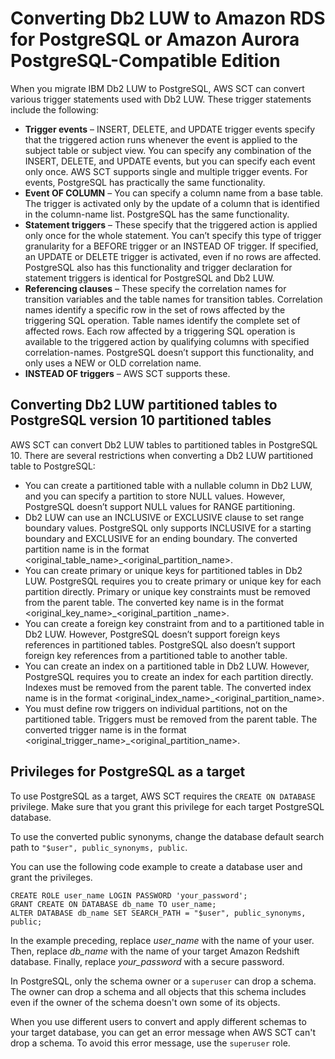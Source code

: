 # Converting Db2 LUW to Amazon RDS for PostgreSQL or Amazon Aurora PostgreSQL\-Compatible Edition<a name="CHAP_Source.DB2LUW.ToPostgreSQL"></a>

When you migrate IBM Db2 LUW to PostgreSQL, AWS SCT can convert various trigger statements used with Db2 LUW\. These trigger statements include the following:
+ **Trigger events** – INSERT, DELETE, and UPDATE trigger events specify that the triggered action runs whenever the event is applied to the subject table or subject view\. You can specify any combination of the INSERT, DELETE, and UPDATE events, but you can specify each event only once\. AWS SCT supports single and multiple trigger events\. For events, PostgreSQL has practically the same functionality\. 
+ **Event OF COLUMN** – You can specify a column name from a base table\. The trigger is activated only by the update of a column that is identified in the column\-name list\. PostgreSQL has the same functionality\.
+ **Statement triggers** – These specify that the triggered action is applied only once for the whole statement\. You can’t specify this type of trigger granularity for a BEFORE trigger or an INSTEAD OF trigger\. If specified, an UPDATE or DELETE trigger is activated, even if no rows are affected\. PostgreSQL also has this functionality and trigger declaration for statement triggers is identical for PostgreSQL and Db2 LUW\.
+ **Referencing clauses** – These specify the correlation names for transition variables and the table names for transition tables\. Correlation names identify a specific row in the set of rows affected by the triggering SQL operation\. Table names identify the complete set of affected rows\. Each row affected by a triggering SQL operation is available to the triggered action by qualifying columns with specified correlation\-names\. PostgreSQL doesn’t support this functionality, and only uses a NEW or OLD correlation name\.
+ **INSTEAD OF triggers** – AWS SCT supports these\.

## Converting Db2 LUW partitioned tables to PostgreSQL version 10 partitioned tables<a name="CHAP_Source.DB2LUW.ToPostgreSQL.PartitionedTables"></a>

AWS SCT can convert Db2 LUW tables to partitioned tables in PostgreSQL 10\. There are several restrictions when converting a Db2 LUW partitioned table to PostgreSQL:
+ You can create a partitioned table with a nullable column in Db2 LUW, and you can specify a partition to store NULL values\. However, PostgreSQL doesn’t support NULL values for RANGE partitioning\.
+ Db2 LUW can use an INCLUSIVE or EXCLUSIVE clause to set range boundary values\. PostgreSQL only supports INCLUSIVE for a starting boundary and EXCLUSIVE for an ending boundary\. The converted partition name is in the format <original\_table\_name>\_<original\_partition\_name>\.
+ You can create primary or unique keys for partitioned tables in Db2 LUW\. PostgreSQL requires you to create primary or unique key for each partition directly\. Primary or unique key constraints must be removed from the parent table\. The converted key name is in the format <original\_key\_name>\_<original\_partition \_name>\.
+ You can create a foreign key constraint from and to a partitioned table in Db2 LUW\. However, PostgreSQL doesn’t support foreign keys references in partitioned tables\. PostgreSQL also doesn’t support foreign key references from a partitioned table to another table\.
+ You can create an index on a partitioned table in Db2 LUW\. However, PostgreSQL requires you to create an index for each partition directly\. Indexes must be removed from the parent table\. The converted index name is in the format <original\_index\_name>\_<original\_partition\_name>\.
+ You must define row triggers on individual partitions, not on the partitioned table\. Triggers must be removed from the parent table\. The converted trigger name is in the format <original\_trigger\_name>\_<original\_partition\_name>\.

## Privileges for PostgreSQL as a target<a name="CHAP_Source.DB2LUW.ToPostgreSQL.ConfigureTarget"></a>

To use PostgreSQL as a target, AWS SCT requires the `CREATE ON DATABASE` privilege\. Make sure that you grant this privilege for each target PostgreSQL database\.

To use the converted public synonyms, change the database default search path to `"$user", public_synonyms, public`\.

You can use the following code example to create a database user and grant the privileges\.

```
CREATE ROLE user_name LOGIN PASSWORD 'your_password';
GRANT CREATE ON DATABASE db_name TO user_name;
ALTER DATABASE db_name SET SEARCH_PATH = "$user", public_synonyms, public;
```

In the example preceding, replace *user\_name* with the name of your user\. Then, replace *db\_name* with the name of your target Amazon Redshift database\. Finally, replace *your\_password* with a secure password\.

In PostgreSQL, only the schema owner or a `superuser` can drop a schema\. The owner can drop a schema and all objects that this schema includes even if the owner of the schema doesn't own some of its objects\.

When you use different users to convert and apply different schemas to your target database, you can get an error message when AWS SCT can't drop a schema\. To avoid this error message, use the `superuser` role\. 
